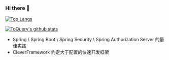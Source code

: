 ### Hi there 👋

[![Top Langs](https://github-readme-stats.vercel.app/api/top-langs/?username=toquery&layout=compact)](https://github.com/toquery)

[![ToQuery's github stats](https://github-readme-stats.vercel.app/api?username=toquery)](https://github.com/toquery)


- Spring \ Spring Boot \ Spring Security \ Spring Authorization Server 的最佳实践
- CleverFramework 约定大于配置的快速开发框架
